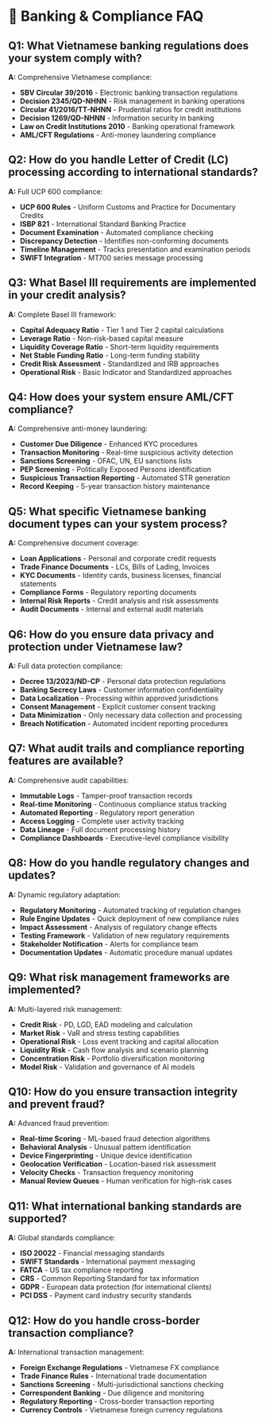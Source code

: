 # 🏦 Banking & Compliance FAQ

## **Q1: What Vietnamese banking regulations does your system comply with?**
**A:** Comprehensive Vietnamese compliance:
- **SBV Circular 39/2016** - Electronic banking transaction regulations
- **Decision 2345/QD-NHNN** - Risk management in banking operations
- **Circular 41/2016/TT-NHNN** - Prudential ratios for credit institutions
- **Decision 1269/QD-NHNN** - Information security in banking
- **Law on Credit Institutions 2010** - Banking operational framework
- **AML/CFT Regulations** - Anti-money laundering compliance

## **Q2: How do you handle Letter of Credit (LC) processing according to international standards?**
**A:** Full UCP 600 compliance:
- **UCP 600 Rules** - Uniform Customs and Practice for Documentary Credits
- **ISBP 821** - International Standard Banking Practice
- **Document Examination** - Automated compliance checking
- **Discrepancy Detection** - Identifies non-conforming documents
- **Timeline Management** - Tracks presentation and examination periods
- **SWIFT Integration** - MT700 series message processing

## **Q3: What Basel III requirements are implemented in your credit analysis?**
**A:** Complete Basel III framework:
- **Capital Adequacy Ratio** - Tier 1 and Tier 2 capital calculations
- **Leverage Ratio** - Non-risk-based capital measure
- **Liquidity Coverage Ratio** - Short-term liquidity requirements
- **Net Stable Funding Ratio** - Long-term funding stability
- **Credit Risk Assessment** - Standardized and IRB approaches
- **Operational Risk** - Basic Indicator and Standardized approaches

## **Q4: How does your system ensure AML/CFT compliance?**
**A:** Comprehensive anti-money laundering:
- **Customer Due Diligence** - Enhanced KYC procedures
- **Transaction Monitoring** - Real-time suspicious activity detection
- **Sanctions Screening** - OFAC, UN, EU sanctions lists
- **PEP Screening** - Politically Exposed Persons identification
- **Suspicious Transaction Reporting** - Automated STR generation
- **Record Keeping** - 5-year transaction history maintenance

## **Q5: What specific Vietnamese banking document types can your system process?**
**A:** Comprehensive document coverage:
- **Loan Applications** - Personal and corporate credit requests
- **Trade Finance Documents** - LCs, Bills of Lading, Invoices
- **KYC Documents** - Identity cards, business licenses, financial statements
- **Compliance Forms** - Regulatory reporting documents
- **Internal Risk Reports** - Credit analysis and risk assessments
- **Audit Documents** - Internal and external audit materials

## **Q6: How do you ensure data privacy and protection under Vietnamese law?**
**A:** Full data protection compliance:
- **Decree 13/2023/ND-CP** - Personal data protection regulations
- **Banking Secrecy Laws** - Customer information confidentiality
- **Data Localization** - Processing within approved jurisdictions
- **Consent Management** - Explicit customer consent tracking
- **Data Minimization** - Only necessary data collection and processing
- **Breach Notification** - Automated incident reporting procedures

## **Q7: What audit trails and compliance reporting features are available?**
**A:** Comprehensive audit capabilities:
- **Immutable Logs** - Tamper-proof transaction records
- **Real-time Monitoring** - Continuous compliance status tracking
- **Automated Reporting** - Regulatory report generation
- **Access Logging** - Complete user activity tracking
- **Data Lineage** - Full document processing history
- **Compliance Dashboards** - Executive-level compliance visibility

## **Q8: How do you handle regulatory changes and updates?**
**A:** Dynamic regulatory adaptation:
- **Regulatory Monitoring** - Automated tracking of regulation changes
- **Rule Engine Updates** - Quick deployment of new compliance rules
- **Impact Assessment** - Analysis of regulatory change effects
- **Testing Framework** - Validation of new regulatory requirements
- **Stakeholder Notification** - Alerts for compliance team
- **Documentation Updates** - Automatic procedure manual updates

## **Q9: What risk management frameworks are implemented?**
**A:** Multi-layered risk management:
- **Credit Risk** - PD, LGD, EAD modeling and calculation
- **Market Risk** - VaR and stress testing capabilities
- **Operational Risk** - Loss event tracking and capital allocation
- **Liquidity Risk** - Cash flow analysis and scenario planning
- **Concentration Risk** - Portfolio diversification monitoring
- **Model Risk** - Validation and governance of AI models

## **Q10: How do you ensure transaction integrity and prevent fraud?**
**A:** Advanced fraud prevention:
- **Real-time Scoring** - ML-based fraud detection algorithms
- **Behavioral Analysis** - Unusual pattern identification
- **Device Fingerprinting** - Unique device identification
- **Geolocation Verification** - Location-based risk assessment
- **Velocity Checks** - Transaction frequency monitoring
- **Manual Review Queues** - Human verification for high-risk cases

## **Q11: What international banking standards are supported?**
**A:** Global standards compliance:
- **ISO 20022** - Financial messaging standards
- **SWIFT Standards** - International payment messaging
- **FATCA** - US tax compliance reporting
- **CRS** - Common Reporting Standard for tax information
- **GDPR** - European data protection (for international clients)
- **PCI DSS** - Payment card industry security standards

## **Q12: How do you handle cross-border transaction compliance?**
**A:** International transaction management:
- **Foreign Exchange Regulations** - Vietnamese FX compliance
- **Trade Finance Rules** - International trade documentation
- **Sanctions Screening** - Multi-jurisdictional sanctions checking
- **Correspondent Banking** - Due diligence and monitoring
- **Regulatory Reporting** - Cross-border transaction reporting
- **Currency Controls** - Vietnamese foreign currency regulations
